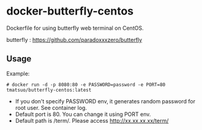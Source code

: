 # docker-butterfly-centos

Dockerfile for using butterfly web terminal on CentOS.

butterfly : https://github.com/paradoxxxzero/butterfly

## Usage

Example:

    # docker run -d -p 8080:80 -e PASSWORD=password -e PORT=80 tmatsuo/butterfly-centos:latest

* If you don't specify PASSWORD env, it generates random password for root user. See container log.
* Default port is 80. You can change it using PORT env.
* Default path is /term/. Please access http://xx.xx.xx.xx/term/

